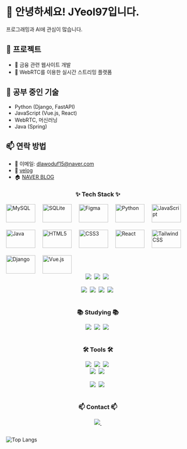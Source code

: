 # 👋 안녕하세요! JYeol97입니다.  
프로그래밍과 AI에 관심이 많습니다.

## 🔭 프로젝트
- 🎯 금융 관련 웹사이트 개발 
- 📡 WebRTC를 이용한 실시간 스트리밍 플랫폼

## 🌱 공부 중인 기술
- Python (Django, FastAPI)
- JavaScript (Vue.js, React)
- WebRTC, 머신러닝
- Java (Spring)

## 📫 연락 방법
- 📧 이메일: dlawoduf15@naver.com
- 🔗 [velog](https://velog.io/@dreamjob/posts)
- 🏠 [NAVER BLOG](https://blog.naver.com/icelatte28)

<!--내용 부분-->
<h3 align="center">✨ Tech Stack ✨</h3>
<div style="display: flex; flex-wrap: wrap; gap: 20px; justify-content: flex-start; align-items: center;">
    <img src="https://upload.wikimedia.org/wikipedia/en/d/dd/MySQL_logo.svg" alt="MySQL" width="80" height="50" style="object-fit: contain;">
    <img src="https://upload.wikimedia.org/wikipedia/commons/3/38/SQLite370.svg" alt="SQLite" width="80" height="50" style="object-fit: contain;">
    <img src="https://upload.wikimedia.org/wikipedia/commons/3/33/Figma-logo.svg" alt="Figma" width="80" height="50" style="object-fit: contain;">
    <img src="https://upload.wikimedia.org/wikipedia/commons/c/c3/Python-logo-notext.svg" alt="Python" width="80" height="50" style="object-fit: contain;">
    <img src="https://upload.wikimedia.org/wikipedia/commons/6/6a/JavaScript-logo.png" alt="JavaScript" width="80" height="50" style="object-fit: contain;">
    <img src="https://upload.wikimedia.org/wikipedia/commons/1/1b/Java_logo.svg" alt="Java" width="80" height="50" style="object-fit: contain;">
    <img src="https://upload.wikimedia.org/wikipedia/commons/6/61/HTML5_logo_and_wordmark.svg" alt="HTML5" width="80" height="50" style="object-fit: contain;">
    <img src="https://upload.wikimedia.org/wikipedia/commons/d/d5/CSS3_logo_and_wordmark.svg" alt="CSS3" width="80" height="50" style="object-fit: contain;">
    <img src="https://upload.wikimedia.org/wikipedia/commons/a/a7/React-icon.svg" alt="React" width="80" height="50" style="object-fit: contain;">
    <img src="https://upload.wikimedia.org/wikipedia/commons/d/d5/Tailwind_CSS_Logo.svg" alt="TailwindCSS" width="80" height="50" style="object-fit: contain;">
    <img src="https://upload.wikimedia.org/wikipedia/commons/7/75/Django_logo.svg" alt="Django" width="80" height="50" style="object-fit: contain;">
    <img src="https://upload.wikimedia.org/wikipedia/commons/9/95/Vue.js_Logo_2.svg" alt="Vue.js" width="80" height="50" style="object-fit: contain;">
</div>



<div align="center">
  <img src="https://img.shields.io/badge/styled--components-DB7093?style=for-the-badge&logo=styled-components&logoColor=ffd35b" />&nbsp
  <img src="https://img.shields.io/badge/tailwindcss-1daabb.svg?style=for-the-badge&logo=tailwind-css&logoColor=white" />&nbsp
  <img src="https://img.shields.io/badge/css3-1572B6.svg?style=for-the-badge&logo=css3&logoColor=white" />&nbsp
</div>

<br>

<div align="center">
  <img src="https://img.shields.io/badge/python-3670A0?style=for-the-badge&logo=python&logoColor=ffdd54" />&nbsp
  <img src="https://img.shields.io/badge/pandas-150458.svg?style=for-the-badge&logo=pandas&logoColor=white" />&nbsp
  <img src="https://img.shields.io/badge/numpy-4d77cf.svg?style=for-the-badge&logo=numpy&logoColor=white" />&nbsp
  <img src="https://img.shields.io/badge/Matplotlib-11557c.svg?style=for-the-badge&logo=Matplotlib&logoColor=white" />&nbsp
</div>

<br>

<h3 align="center">📚 Studying 📚</h3>
<div align="center">
  <img src="https://img.shields.io/badge/typescript-007ACC.svg?style=for-the-badge&logo=typescript&logoColor=white" />&nbsp
  <img src="https://img.shields.io/badge/React%20Query-FF4154?style=for-the-badge&logo=react%20query&logoColor=white" />&nbsp
  <img src="https://img.shields.io/badge/Recoil-3578E5?style=for-the-badge&logo=recoil&logoColor=white" />&nbsp
</div>

<br>

<h3 align="center">🛠 Tools 🛠</h3>
<div align="center">
  <img src="https://img.shields.io/badge/git-F05033.svg?style=for-the-badge&logo=git&logoColor=white" />&nbsp
  <img src="https://img.shields.io/badge/github-181717.svg?style=for-the-badge&logo=github&logoColor=white" />&nbsp
  <img src="https://img.shields.io/badge/Notion-F3F3F3.svg?style=for-the-badge&logo=notion&logoColor=black" />&nbsp
</div>

<div align="center">
  <img src="https://img.shields.io/badge/adobe%20photoshop-08253c.svg?style=for-the-badge&logo=adobe%20photoshop&logoColor=37abff" />&nbsp
  <img src="https://img.shields.io/badge/figma-F24E1E.svg?style=for-the-badge&logo=figma&logoColor=white" />&nbsp
</div>

<br>

<div align="center">
  <img src="https://img.shields.io/badge/VSCode-2C2C32.svg?style=for-the-badge&logo=visual-studio-code&logoColor=22ABF3" />&nbsp
  <img src="https://img.shields.io/badge/jupyter-2C2C32.svg?style=for-the-badge&logo=jupyter&logoColor=F37726" />&nbsp
<!--   <img src="https://img.shields.io/badge/Colab-2C2C32.svg?style=for-the-badge&logo=googlecolab&logoColor=F9AB00" />&nbsp -->
</div>

<br>

<h3 align="center">📫 Contact 📫</h3>
<div align="center">
  <a href="[https://velog.io/@oka1313](https://velog.io/@dreamjob/posts)">
    <img src="https://img.shields.io/badge/Velog-1EBC8F?style=for-the-badge&logo=velog&logoColor=white" />&nbsp
  </a>

</div>

## 
![Top Langs](https://github-readme-stats.vercel.app/api/top-langs/?username=JYeol97&layout=compact)
